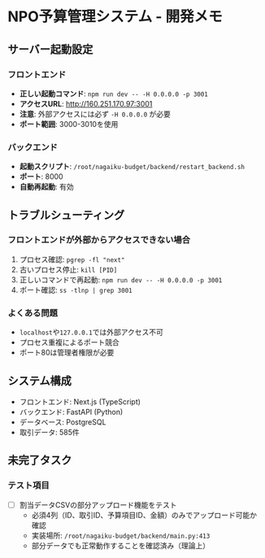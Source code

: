# NPO予算管理システム - 開発メモ

## サーバー起動設定

### フロントエンド
- **正しい起動コマンド**: `npm run dev -- -H 0.0.0.0 -p 3001`
- **アクセスURL**: http://160.251.170.97:3001
- **注意**: 外部アクセスには必ず `-H 0.0.0.0` が必要
- **ポート範囲**: 3000-3010を使用

### バックエンド
- **起動スクリプト**: `/root/nagaiku-budget/backend/restart_backend.sh`
- **ポート**: 8000
- **自動再起動**: 有効

## トラブルシューティング

### フロントエンドが外部からアクセスできない場合
1. プロセス確認: `pgrep -fl "next"`
2. 古いプロセス停止: `kill [PID]`
3. 正しいコマンドで再起動: `npm run dev -- -H 0.0.0.0 -p 3001`
4. ポート確認: `ss -tlnp | grep 3001`

### よくある問題
- `localhost`や`127.0.0.1`では外部アクセス不可
- プロセス重複によるポート競合
- ポート80は管理者権限が必要

## システム構成
- フロントエンド: Next.js (TypeScript)
- バックエンド: FastAPI (Python)
- データベース: PostgreSQL
- 取引データ: 585件

## 未完了タスク

### テスト項目
- [ ] 割当データCSVの部分アップロード機能をテスト
  - 必須4列（ID、取引ID、予算項目ID、金額）のみでアップロード可能か確認
  - 実装場所: `/root/nagaiku-budget/backend/main.py:413`
  - 部分データでも正常動作することを確認済み（理論上）